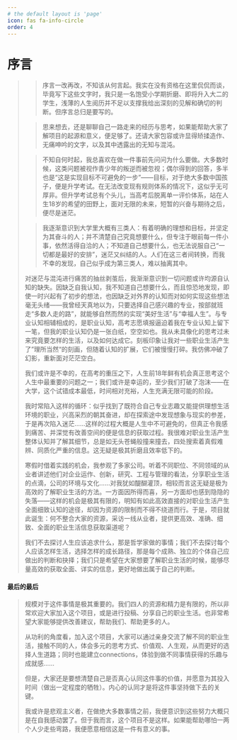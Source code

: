```yaml
---
# the default layout is 'page'
icon: fas fa-info-circle
order: 4
---
```

# 序言
>
>
>
>> 序言一改再改，不知该从何言起。我实在没有资格在这里侃侃而谈，毕竟写下这些文字时，我只是一名饱受小学期折磨、即将升入大二的学生，浅薄的人生阅历并不足以支撑我给出深刻的见解和确切的判断。但序言总归是要写的。
>
>> 思来想去，还是聊聊自己一路走来的经历与思考，如果能帮助大家了解项目的起源和意义，便足够了。还请大家包容或许显得矫揉造作、无痛呻吟的文字，以及其中透露出的无知与混沌。
> 
>> 不知自何时起，我总喜欢在做一件事前先问问为什么要做。大多数时候，这类问题被视作青少年的叛逆而被忽视；偶尔得到的回答，多半也是“这是实现目标不可避免的一步”——目标，对于绝大多数中国孩子，便是升学考试。在无法改变现有规则体系的情况下，这似乎无可厚非。但升学考试总有个头儿，当高考后脱离单一评价体系，站在人生18岁的希望的田野上，面对无限的未来，短暂的兴奋与期待之后，便尽是迷茫。
>
> >我逐渐意识到大学里大概有三类人：有着明确的理想和目标，并坚定为其奋斗的人；并不清楚自己究竟想要什么，但专注于眼前每一件小事，依然活得自洽的人；不知道自己想要什么，也无法说服自己“一切都是最好的安排”，迷茫又纠结的人。人们在这三者间转换，而我不幸的发现，自己似乎成为第三类人，难以抽离其中。
>
> 对迷茫与混沌进行痛苦的抽丝剥茧后，我渐渐意识到一切问题或许均源自认知的缺失。因缺乏自我认知，我不知道自己想要什么，而且惊恐地发现，即使一时兴起有了初步的想法，也因缺乏对外界的认知而对如何实现这些想法毫无头绪——我曾经天真地以为，只要选择自己感兴趣的专业，按部就班走“多数人走的路”，就能够自然而然的实现“美好生活”与“幸福人生”。与专业认知相辅相成的，是职业认知，高考志愿填报逼迫着我在专业认知上留下一笔，但我的职业认知仍是一张白纸，空空如也。我从未具像化的思考过未来究竟要怎样的生活，以及如何达成它。刻板印象让我对一些职业生活产生了”理所当然“的刻画，但随着认知的扩展，它们被慢慢打碎。我仿佛冲破了幻影，重新面对茫茫空白。
>
> 我们或许是不幸的，在高考的重压之下，人生前18年鲜有机会真正思考这个人生中最重要的问题之一；我们或许是幸运的，至少我们打破了泡沫——在大学，这个试错成本最低，时间相对充裕，人生充满无限可能的阶段。
> 
> 我时常陷入这样的循环：似乎找到了既符合自己专业志趣又能提供理想生活环境的职业，兴高采烈的朝其奋进，却在探索途中发现想象与现实的参差，于是再次陷入迷茫……这样的过程大概是人生中不可避免的，但真正令我感到痛苦、并深觉有改善空间的便是信息的获取过程。我很难对职业生活产生整体认知并了解其细节，总是如无头苍蝇般撞来撞去，四处搜索着真假难辨、同质化严重的信息。这无疑是极其折磨且效率低下的。
>
> 寒假时借着实践的机会，我参观了多家公司。听着不同职位、不同领域的从业者讲述他们对企业运作、创新，研究、工程与管理的看法，分享职业生活的点滴，公司的环境与文化……对我犹如醍醐灌顶，相较而言这无疑是极为高效的了解职业生活的方法。一方面因所得而喜，另一方面却也感到隐隐的失落——这样的机会是极其有限的，明知有如此高效直接的对职业生活产生全面细致认知的途径，却因为资源的限制而不得不绕道而行。于是，项目就此诞生：何不整合大家的资源，采访一线从业者，提供更高效、准确、细致、全面的职业生活信息获取渠道呢？
> 
> 我们不去探讨人生应该追求什么，那是哲学家做的事情；我们不去探讨每个人应该怎样生活，选择怎样的成长路径，那是每个成熟、独立的个体自己应做出的判断和抉择；我们只是希望在大家想要了解职业生活的时候，能够尽量高效的获取全面、详实的信息，更好地做出属于自己的判断。

#### 最后的最后

>规模对于这件事情是极其重要的。我们四人的资源和精力是有限的，所以非常欢迎大家加入这个项目，或是进行投稿、分享自己的职业生活。也非常希望大家能够提供改善建议，帮助我们、帮助更多的人。
>
>从功利的角度看，加入这个项目，大家可以通过亲身交流了解不同的职业生活，接触不同的人，体会多元的思考方式、价值观、人生观，从而更好的选择人生道路；同时也能建立connections，体验到做不同事情获得的乐趣与成就感……
>
>但是，大家还是要想清楚自己是否真心认同这件事的价值，并愿意为其投入时间（做出一定程度的牺牲）。内心的认同才是将这件事坚持做下去的关键。
>
>我或许是悲观主义者，在做绝大多数事情之前，我便意识到这些努力大概只是在自我感动罢了。但于我而言，这个项目不是这样。如果能帮助哪怕一两个人少走些弯路，我便愿意相信这是一件有意义的事。


